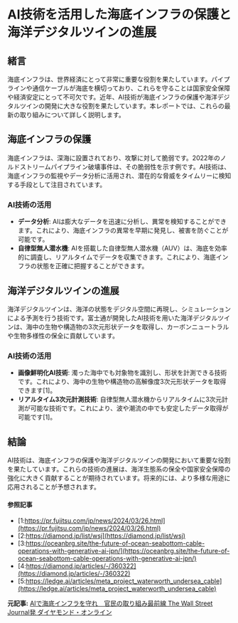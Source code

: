# AI技術を活用した海底インフラの保護と海洋デジタルツインの進展

## 緒言

海底インフラは、世界経済にとって非常に重要な役割を果たしています。パイプラインや通信ケーブルが海底を横切っており、これらを守ることは国家安全保障や経済安定にとって不可欠です。近年、AI技術が海底インフラの保護や海洋デジタルツインの開発に大きな役割を果たしています。本レポートでは、これらの最新の取り組みについて詳しく説明します。

## 海底インフラの保護

海底インフラは、深海に設置されており、攻撃に対して脆弱です。2022年のノルドストリームパイプライン破壊事件は、その脆弱性を示す例です。AI技術は、海底インフラの監視やデータ分析に活用され、潜在的な脅威をタイムリーに検知する手段として注目されています。

### AI技術の活用

- **データ分析**: AIは膨大なデータを迅速に分析し、異常を検知することができます。これにより、海底インフラの異常を早期に発見し、被害を防ぐことが可能です。
- **自律型無人潜水機**: AIを搭載した自律型無人潜水機（AUV）は、海底を効率的に調査し、リアルタイムでデータを収集できます。これにより、海底インフラの状態を正確に把握することができます。

## 海洋デジタルツインの進展

海洋デジタルツインは、海洋の状態をデジタル空間に再現し、シミュレーションによる予測を行う技術です。富士通が開発したAI技術を用いた海洋デジタルツインは、海中の生物や構造物の3次元形状データを取得し、カーボンニュートラルや生物多様性の保全に貢献しています。

### AI技術の活用

- **画像鮮明化AI技術**: 濁った海中でも対象物を識別し、形状を計測できる技術です。これにより、海中の生物や構造物の高解像度3次元形状データを取得できます[1]。
- **リアルタイム3次元計測技術**: 自律型無人潜水機からリアルタイムに3次元計測が可能な技術です。これにより、波や潮流の中でも安定したデータ取得が可能です[1]。

## 結論

AI技術は、海底インフラの保護や海洋デジタルツインの開発において重要な役割を果たしています。これらの技術の進展は、海洋生態系の保全や国家安全保障の強化に大きく貢献することが期待されています。将来的には、より多様な用途に応用されることが予想されます。

#### 参照記事
- [1:https://pr.fujitsu.com/jp/news/2024/03/26.html](https://pr.fujitsu.com/jp/news/2024/03/26.html)
- [2:https://diamond.jp/list/wsj](https://diamond.jp/list/wsj)
- [3:https://oceanbrg.site/the-future-of-ocean-seabottom-cable-operations-with-generative-ai-jpn/](https://oceanbrg.site/the-future-of-ocean-seabottom-cable-operations-with-generative-ai-jpn/)
- [4:https://diamond.jp/articles/-/360322](https://diamond.jp/articles/-/360322)
- [5:https://ledge.ai/articles/meta_project_waterworth_undersea_cable](https://ledge.ai/articles/meta_project_waterworth_undersea_cable)


**元記事:** [AIで海底インフラを守れ　官民の取り組み最前線 The Wall Street Journal発 ダイヤモンド・オンライン](https://diamond.jp/articles/-/360322)